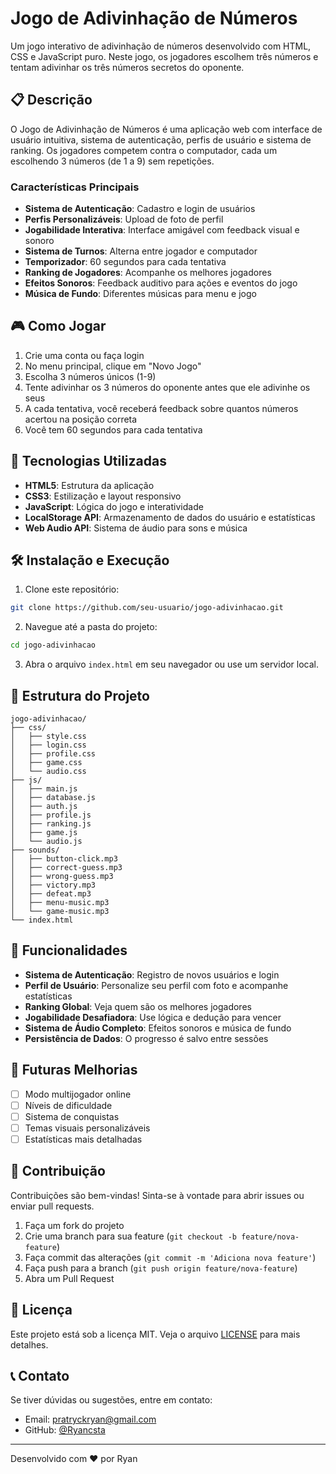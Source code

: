 # Jogo de Adivinhação de Números

Um jogo interativo de adivinhação de números desenvolvido com HTML, CSS e JavaScript puro. Neste jogo, os jogadores escolhem três números e tentam adivinhar os três números secretos do oponente.

## 📋 Descrição

O Jogo de Adivinhação de Números é uma aplicação web com interface de usuário intuitiva, sistema de autenticação, perfis de usuário e sistema de ranking. Os jogadores competem contra o computador, cada um escolhendo 3 números (de 1 a 9) sem repetições.

### Características Principais

- **Sistema de Autenticação**: Cadastro e login de usuários
- **Perfis Personalizáveis**: Upload de foto de perfil
- **Jogabilidade Interativa**: Interface amigável com feedback visual e sonoro
- **Sistema de Turnos**: Alterna entre jogador e computador
- **Temporizador**: 60 segundos para cada tentativa
- **Ranking de Jogadores**: Acompanhe os melhores jogadores
- **Efeitos Sonoros**: Feedback auditivo para ações e eventos do jogo
- **Música de Fundo**: Diferentes músicas para menu e jogo

## 🎮 Como Jogar

1. Crie uma conta ou faça login
2. No menu principal, clique em "Novo Jogo"
3. Escolha 3 números únicos (1-9)
4. Tente adivinhar os 3 números do oponente antes que ele adivinhe os seus
5. A cada tentativa, você receberá feedback sobre quantos números acertou na posição correta
6. Você tem 60 segundos para cada tentativa

## 🚀 Tecnologias Utilizadas

- **HTML5**: Estrutura da aplicação
- **CSS3**: Estilização e layout responsivo
- **JavaScript**: Lógica do jogo e interatividade
- **LocalStorage API**: Armazenamento de dados do usuário e estatísticas
- **Web Audio API**: Sistema de áudio para sons e música

## 🛠️ Instalação e Execução

1. Clone este repositório:
```bash
git clone https://github.com/seu-usuario/jogo-adivinhacao.git
```

2. Navegue até a pasta do projeto:
```bash
cd jogo-adivinhacao
```

3. Abra o arquivo `index.html` em seu navegador ou use um servidor local.

## 🔧 Estrutura do Projeto

```
jogo-adivinhacao/
├── css/
│   ├── style.css
│   ├── login.css
│   ├── profile.css
│   ├── game.css
│   └── audio.css
├── js/
│   ├── main.js
│   ├── database.js
│   ├── auth.js
│   ├── profile.js
│   ├── ranking.js
│   ├── game.js
│   └── audio.js
├── sounds/
│   ├── button-click.mp3
│   ├── correct-guess.mp3
│   ├── wrong-guess.mp3
│   ├── victory.mp3
│   ├── defeat.mp3
│   ├── menu-music.mp3
│   └── game-music.mp3
└── index.html
```

## 🎯 Funcionalidades

- **Sistema de Autenticação**: Registro de novos usuários e login
- **Perfil de Usuário**: Personalize seu perfil com foto e acompanhe estatísticas
- **Ranking Global**: Veja quem são os melhores jogadores
- **Jogabilidade Desafiadora**: Use lógica e dedução para vencer
- **Sistema de Áudio Completo**: Efeitos sonoros e música de fundo
- **Persistência de Dados**: O progresso é salvo entre sessões

## 📝 Futuras Melhorias

- [ ] Modo multijogador online
- [ ] Níveis de dificuldade
- [ ] Sistema de conquistas
- [ ] Temas visuais personalizáveis
- [ ] Estatísticas mais detalhadas

## 👥 Contribuição

Contribuições são bem-vindas! Sinta-se à vontade para abrir issues ou enviar pull requests.

1. Faça um fork do projeto
2. Crie uma branch para sua feature (`git checkout -b feature/nova-feature`)
3. Faça commit das alterações (`git commit -m 'Adiciona nova feature'`)
4. Faça push para a branch (`git push origin feature/nova-feature`)
5. Abra um Pull Request

## 📄 Licença

Este projeto está sob a licença MIT. Veja o arquivo [LICENSE](LICENSE) para mais detalhes.

## 📞 Contato

Se tiver dúvidas ou sugestões, entre em contato:

- Email: pratryckryan@gmail.com
- GitHub: [@Ryancsta](https://https://github.com/Ryancsta)

---

Desenvolvido com ❤️ por Ryan